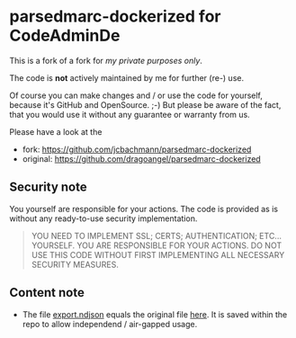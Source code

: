 # parsedmarc-dockerized for CodeAdminDe

This is a fork of a fork for _my private purposes only_.

The code is __not__ actively maintained by me for further (re-) use.

Of course you can make changes and / or use the code for yourself, because it's GitHub and OpenSource. ;-) 
But please be aware of the fact, that you would use it without any guarantee or warranty from us.

Please have a look at the
* fork: https://github.com/jcbachmann/parsedmarc-dockerized
* original: https://github.com/dragoangel/parsedmarc-dockerized

## Security note

You yourself are responsible for your actions. The code is provided as is without any ready-to-use security implementation.

> YOU NEED TO IMPLEMENT SSL; CERTS; AUTHENTICATION; ETC... YOURSELF. 
> YOU ARE RESPONSIBLE FOR YOUR ACTIONS. DO NOT USE THIS CODE WITHOUT FIRST IMPLEMENTING ALL NECESSARY SECURITY MEASURES.

## Content note

* The file [export.ndjson](vendor/raw.githubusercontent.com/domainaware/parsedmarc/master/kibana/export.ndjson) equals the original file [here](https://raw.githubusercontent.com/domainaware/parsedmarc/master/kibana/export.ndjson). It is saved within the repo to allow independend / air-gapped usage.
